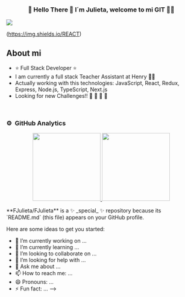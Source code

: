 
<div align="center">
<H3>👾 Hello There 👾 I´m Julieta, welcome to mi GIT  👩‍💻</H3>
</div>

<img src="https://github.com/FJulieta/FJulieta/assets/75277036/ccc74bf6-732a-43e0-8715-954b99b4a19e">

(https://img.shields.io/REACT)


## About mi

- ⭐ Full Stack Developer ⭐ 
- I am currently a full stack Teacher Assistant at Henry 🧑‍🏫
- Actually working with this technologies: JavaScript, React, Redux, Express, Node.js, TypeScript, Next.js
- Looking for new Challenges!!
🌱 🌱 🌱 🌱 
<br>

### ⚙️ &nbsp;GitHub Analytics

<p align="center">
<a href="https://github.com/FJulieta">
  <img height="180em" src="https://github-readme-stats-eight-theta.vercel.app/api?username=FJulieta&show_icons=true&theme=algolia&include_all_commits=true&count_private=true"/>
  <img height="180em" src="https://github-readme-stats-eight-theta.vercel.app/api/top-langs/?username=FJulieta&layout=compact&langs_count=8&theme=algolia"/>
</a>
</p>
**FJulieta/FJulieta** is a ✨ _special_ ✨ repository because its `README.md` (this file) appears on your GitHub profile.

Here are some ideas to get you started:

- 🔭 I’m currently working on ...
- 🌱 I’m currently learning ...
- 👯 I’m looking to collaborate on ...
- 🤔 I’m looking for help with ...
- 💬 Ask me about ...
- 📫 How to reach me: ...
- 😄 Pronouns: ...
- ⚡ Fun fact: ...
-->
